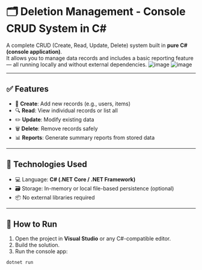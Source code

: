 # 🗂️ Deletion Management - Console CRUD System in C#

A complete CRUD (Create, Read, Update, Delete) system built in **pure C# (console application)**.  
It allows you to manage data records and includes a basic reporting feature — all running locally and without external dependencies.
![image](https://github.com/user-attachments/assets/6814c6dc-ba9b-4c2a-a646-298429dfd2c3)
![image](https://github.com/user-attachments/assets/413f6a3d-df31-4b99-88a5-4dbde209329a)

---

## ✅ Features

- 📄 **Create**: Add new records (e.g., users, items)
- 🔍 **Read**: View individual records or list all
- ✏️ **Update**: Modify existing data
- 🗑️ **Delete**: Remove records safely
- 📊 **Reports**: Generate summary reports from stored data

---

## 🧰 Technologies Used

- 💻 Language: **C# (.NET Core / .NET Framework)**
- 🗃️ Storage: In-memory or local file-based persistence (optional)
- 📦 No external libraries required

---

## 🚀 How to Run

1. Open the project in **Visual Studio** or any C#-compatible editor.
2. Build the solution.
3. Run the console app:

```bash
dotnet run
